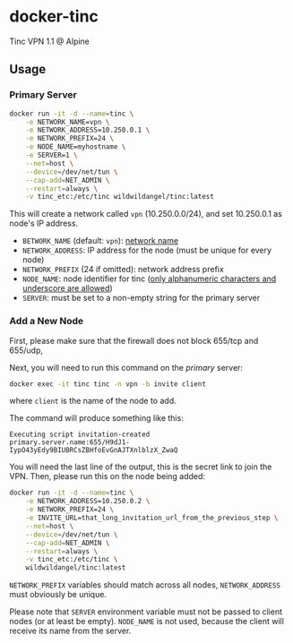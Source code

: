 # docker-tinc

Tinc VPN 1.1 @ Alpine

## Usage

### Primary Server

```bash
docker run -it -d --name=tinc \
    -e NETWORK_NAME=vpn \
    -e NETWORK_ADDRESS=10.250.0.1 \
    -e NETWORK_PREFIX=24 \
    -e NODE_NAME=myhostname \
    -e SERVER=1 \
    --net=host \
    --device=/dev/net/tun \
    --cap-add=NET_ADMIN \
    --restart=always \
    -v tinc_etc:/etc/tinc wildwildangel/tinc:latest
```

This will create a network called `vpn` (10.250.0.0/24), and set 10.250.0.1 as node's IP address.

  * `BETWORK_NAME` (default: `vpn`): [network name](https://manpages.debian.org/experimental/tinc/tinc.conf.5.en.html#NAMES)
  * `NETWORK_ADDRESS`: IP address for the node (must be unique for every node)
  * `NETWORK_PREFIX` (24 if omitted): network address prefix
  * `NODE_NAME`: node identifier for tinc ([only alphanumeric characters and underscore are allowed](https://manpages.debian.org/experimental/tinc/tinc.conf.5.en.html#NAMES))
  * `SERVER`: must be set to a non-empty string for the primary server

### Add a New Node

First, please make sure that the firewall does not block 655/tcp and 655/udp,

Next, you will need to run this command on the *primary* server:
```bash
docker exec -it tinc tinc -n vpn -b invite client
```

where `client` is the name of the node to add.

The command will produce something like this:
```
Executing script invitation-created
primary.server.name:655/H9dJ1-IypO43yEdy9BIUBRCsZBHfoEvGnAJTXnlblzX_ZwaQ
```

You will need the last line of the output, this is the secret link to join the VPN. Then, please run this on the node being added:
```bash
docker run -it -d --name=tinc \
    -e NETWORK_ADDRESS=10.250.0.2 \
    -e NETWORK_PREFIX=24 \
    -e INVITE_URL=that_long_invitation_url_from_the_previous_step \
    --net=host \
    --device=/dev/net/tun \
    --cap-add=NET_ADMIN \
    --restart=always \
    -v tinc_etc:/etc/tinc \
    wildwildangel/tinc:latest
```

`NETWORK_PREFIX` variables should match across all nodes, `NETWORK_ADDRESS` must obviously be unique.

Please note that `SERVER` environment variable must not be passed to client nodes (or at least be empty). `NODE_NAME` is not used, because the client will receive its name from the server.
